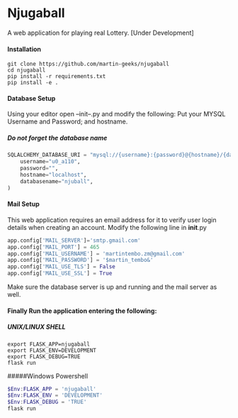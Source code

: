 # Njugaball
A web application for playing real Lottery. 
[Under Development]
#### Installation
```shell
git clone https://github.com/martin-geeks/njugaball
cd njugaball
pip install -r requirements.txt
pip install -e .
```
#### Database Setup
Using your editor open &ndash;init&ndash;.py and modify the following:
Put your MYSQL Username and Password; and hostname.
##### Do not forget the database name
```python
SQLALCHEMY_DATABASE_URI = "mysql://{username}:{password}@{hostname}/{databasename}".format(
    username="u0_a110",
    password="",
    hostname="localhost",
    databasename="njuball",
)
```
#### Mail Setup
This web application requires an email address for it to verify user login details when creating an account.
Modify the following line in __init__.py
```python
app.config['MAIL_SERVER']='smtp.gmail.com'
app.config['MAIL_PORT'] = 465
app.config['MAIL_USERNAME'] = 'martintembo.zm@gmail.com'
app.config['MAIL_PASSWORD'] = '$martin_tembo&'
app.config['MAIL_USE_TLS'] = False
app.config['MAIL_USE_SSL'] = True
```
Make sure the database server is up and running and the mail server as well.

#### Finally Run the application entering the following:
##### UNIX/LINUX SHELL
```shell
export FLASK_APP=njugaball
export FLASK_ENV=DEVELOPMENT
export FLASK_DEBUG=TRUE
flask run
```
#####Windows Powershell
```powershell
$Env:FLASK_APP = 'njugaball'
$Env:FLASK_ENV = 'DEVELOPMENT'
$Env:FLASK_DEBUG = 'TRUE'
flask run
```

